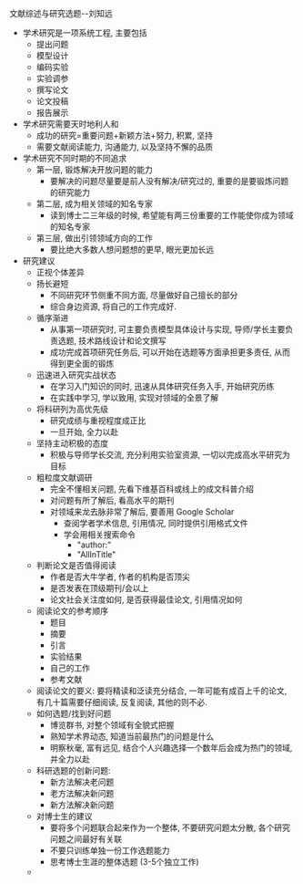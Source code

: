 ﻿文献综述与研究选题--刘知远

- 学术研究是一项系统工程, 主要包括
  - 提出问题
  - 模型设计
  - 编码实验
  - 实验调参
  - 撰写论文
  - 论文投稿
  - 报告展示
- 学术研究需要天时地利人和
  - 成功的研究=重要问题+新颖方法+努力, 积累, 坚持
  - 需要文献阅读能力, 沟通能力, 以及坚持不懈的品质
- 学术研究不同时期的不同追求
  - 第一层, 锻炼解决开放问题的能力
    - 要解决的问题尽量要是前人没有解决/研究过的, 重要的是要锻炼问题的研究能力
  - 第二层, 成为相关领域的知名专家
    - 读到博士二三年级的时候, 希望能有两三份重要的工作能使你成为领域的知名专家
  - 第三层, 做出引领领域方向的工作
    - 要比绝大多数人想问题想的更早, 眼光更加长远
- 研究建议
  - 正视个体差异
  - 扬长避短
    - 不同研究环节侧重不同方面, 尽量做好自己擅长的部分
    - 综合身边资源, 将自己的工作完成好.
  - 循序渐进
    - 从事第一项研究时, 可主要负责模型具体设计与实现, 导师/学长主要负责选题, 技术路线设计和论文撰写
    - 成功完成首项研究任务后, 可以开始在选题等方面承担更多责任, 从而得到更全面的锻炼
  - 迅速进入研究实战状态
    - 在学习入门知识的同时, 迅速从具体研究任务入手, 开始研究历练
    - 在实践中学习, 学以致用, 实现对领域的全景了解
  - 将科研列为高优先级
    - 研究成绩与重视程度成正比
    - 一旦开始, 全力以赴
  - 坚持主动积极的态度
    - 积极与导师学长交流, 充分利用实验室资源, 一切以完成高水平研究为目标
  - 粗粒度文献调研
    - 完全不懂相关问题, 先看下维基百科或线上的成文科普介绍
    - 对问题有所了解后, 看高水平的期刊
    - 对领域来龙去脉非常了解后, 要善用 Google Scholar
      - 查阅学者学术信息, 引用情况, 同时提供引用格式文件
      - 学会用相关搜索命令
        - "author:"
        - "AllInTitle"
  - 判断论文是否值得阅读
    - 作者是否大牛学者, 作者的机构是否顶尖
    - 是否发表在顶级期刊/会以上
    - 论文社会关注度如何, 是否获得最佳论文, 引用情况如何
  - 阅读论文的参考顺序
    - 题目
    - 摘要
    - 引言
    - 实验结果
    - 自己的工作
    - 参考文献
  - 阅读论文的要义: 要将精读和泛读充分结合, 一年可能有成百上千的论文, 有几十篇需要仔细阅读, 反复阅读, 其他的则不必.
  - 如何选题/找到好问题
    - 博览群书, 对整个领域有全貌式把握
    - 熟知学术界动态, 知道当前最热门的问题是什么
    - 明察秋毫, 富有远见, 结合个人兴趣选择一个数年后会成为热门的领域, 并全力以赴
  - 科研选题的创新问题:
    - 新方法解决老问题
    - 老方法解决新问题
    - 新方法解决新问题
  - 对博士生的建议
    - 要将多个问题联合起来作为一个整体, 不要研究问题太分散, 各个研究问题之间最好有关联
    - 不要只训练单独一份工作选题能力
    - 思考博士生涯的整体选题 (3-5个独立工作)
  - 
